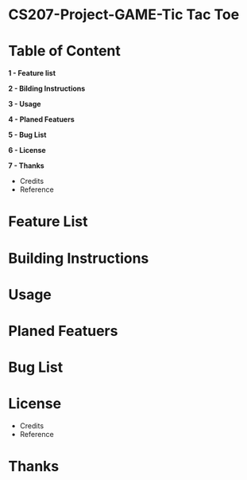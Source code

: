 # CS207-Project-GAME-Tic Tac Toe

# Table of Content
**1 - Feature list**

**2 - Bilding Instructions**

**3 - Usage**

**4 - Planed Featuers**

**5 - Bug List**

**6 - License**

**7 - Thanks**
* Credits
* Reference
  
# Feature List


# Building Instructions

# Usage

# Planed Featuers

# Bug List

# License
* Credits
* Reference

# Thanks
